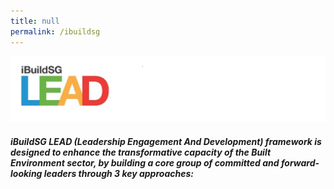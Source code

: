 ```yaml
---
title: null
permalink: /ibuildsg
---
```

![Alt text for image on Isomer site](/images/ibuild1s.PNG)

##### iBuildSG LEAD (Leadership Engagement And Development) framework is designed to enhance the transformative capacity of the Built Environment sector, by building a core group of committed and forward-looking leaders through 3 key approaches: